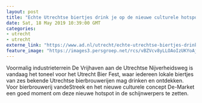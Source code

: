 ```yaml
---
layout: post
title: "Echte Utrechtse biertjes drink je op de nieuwe culturele hotspot De Vrijhaven"
date: Sat, 18 May 2019 10:39:00 GMT
categories: 
- utrecht 
- utrecht 
externe_link: "https://www.ad.nl/utrecht/echte-utrechtse-biertjes-drink-je-op-de-nieuwe-culturele-hotspot-de-vrijhaven~a3a20727/"
feature_image: "https://images3.persgroep.net/rcs/vBZVcv8yLLOAoIzUKYoAjxsOiQg/diocontent/148664109/_fitwidth/400/?appId=21791a8992982cd8da851550a453bd7f&quality=0.7"
---
```


Voormalig industrieterrein De Vrijhaven aan de Utrechtse Nijverheidsweg is vandaag het toneel voor het Utrecht Bier Fest, waar iedereen lokale biertjes van zes bekende Utrechtse bierbrouwerijen mag drinken en ontdekken. Voor bierbrouwerij vandeStreek en het nieuwe culturele concept De-Market een goed moment om deze nieuwe hotspot in de schijnwerpers te zetten.
